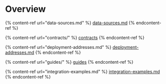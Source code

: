 # Overview

{% content-ref url="data-sources.md" %}
[data-sources.md](data-sources.md)
{% endcontent-ref %}

{% content-ref url="contracts/" %}
[contracts](contracts/)
{% endcontent-ref %}

{% content-ref url="deployment-addresses.md" %}
[deployment-addresses.md](deployment-addresses.md)
{% endcontent-ref %}

{% content-ref url="guides/" %}
[guides](guides/)
{% endcontent-ref %}

{% content-ref url="integration-examples.md" %}
[integration-examples.md](integration-examples.md)
{% endcontent-ref %}
